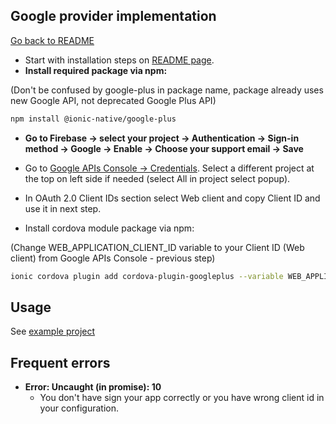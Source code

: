 ## Google provider implementation

[Go back to README](../../README.md)

- Start with installation steps on [README page](../../README.md).
- **Install required package via npm:**

(Don't be confused by google-plus in package name, package already uses new Google API, not deprecated Google Plus API)
```bash
npm install @ionic-native/google-plus
```

- **Go to Firebase → select your project → Authentication → Sign-in method
→ Google → Enable → Choose your support email → Save**

- Go to [Google APIs Console → Credentials](https://console.developers.google.com/apis/credentials/).
Select a different project at the top on left side if needed (select All in project select popup).

- In OAuth 2.0 Client IDs section select Web client and copy Client ID and use it in next step.

- Install cordova module package via npm:

(Change WEB_APPLICATION_CLIENT_ID variable to your Client ID (Web client) from Google APIs Console - previous step)
```bash
ionic cordova plugin add cordova-plugin-googleplus --variable WEB_APPLICATION_CLIENT_ID="xxx.apps.googleusercontent.com"
```

## Usage

See [example project](https://github.com/cothema/ionic-firebase-login-tutorial)

## Frequent errors

- **Error: Uncaught (in promise): 10**
  - You don't have sign your app correctly or you have wrong client id in your configuration.

